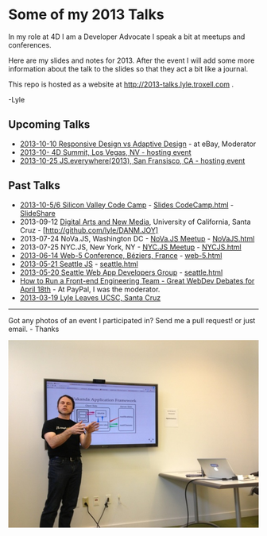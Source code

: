 # Some of my 2013 Talks

In my role at 4D I am a Developer Advocate I speak a bit at meetups and conferences.

Here are my slides and notes for 2013. After the event I will add some more information about the talk to the slides so that they act a bit like a journal.

This repo is hosted as a website at http://2013-talks.lyle.troxell.com .

-Lyle

## Upcoming Talks
* [2013-10-10 Responsive Design vs Adaptive Design](http://www.meetup.com/The-Great-WebDev-Debates/events/136998692/) - at eBay, Moderator
* [2013-10- 4D Summit, Los Vegas, NV - hosting event](http://www.4d.com/company/events/summit2013.html)
* [2013-10-25 JS.everywhere(2013), San Fransisco, CA -  hosting event](http://jseverywere.org)

## Past Talks

* [2013-10-5/6 Silicon Valley Code Camp](http://www.siliconvalley-codecamp.com/Presenter/2013/Session/Lyle-Troxell-10271) - [Slides CodeCamp.html](CodeCamp.html) - [SlideShare](http://www.slideshare.net/troxell/code-camp-building-a-glass-app-with-wakanda)
* 2013-09-12 [Digital Arts and New Media](http://digitalarts.ucsc.edu), University of California, Santa Cruz - [http://github.com/lyle/DANM.JOY]
* 2013-07-24 NoVa.JS, Washington DC - [NoVa.JS Meetup](http://www.meetup.com/NoVaJS/) - [NoVaJS.html](NoVaJS.html)
* 2013-07-25 NYC.JS, New York, NY - [NYC.JS Meetup](http://www.meetup.com/NYC-JS/) - [NYCJS.html](NYCJS.html)
* [2013-06-14 Web-5 Conference, Béziers, France](http://conf2013.web-5.org/speaker/lyle-troxell-get-the-server-side-out-of-the-way-with-wakanda/) - [web-5.html](web-5.html)
* [2013-05-21 Seattle JS](http://www.meetup.com/seattlejs/events/117660102/) - [seattle.html](seattle.html)
* [2013-05-20  Seattle Web App Developers Group](http://www.meetup.com/Seattle-Web-App-Developers-Group/events/115969082/) - [seattle.html](seattle.html)
* [How to Run a Front-end Engineering Team - Great WebDev Debates for April 18th](http://www.meetup.com/The-Great-WebDev-Debates/events/106766052/) - At PayPal, I was the moderator.
* [2013-03-19 Lyle Leaves UCSC, Santa Cruz](http://lyle.troxell.com/talks/2013/ucsc/)

---

Got any photos of an event I participated in? Send me a pull request! or just email. - Thanks

![Presenting at Seattle JS](photos/seattle/lyle_presenting_waf_600w.jpg "Lyle Troxell at Seattle JS")